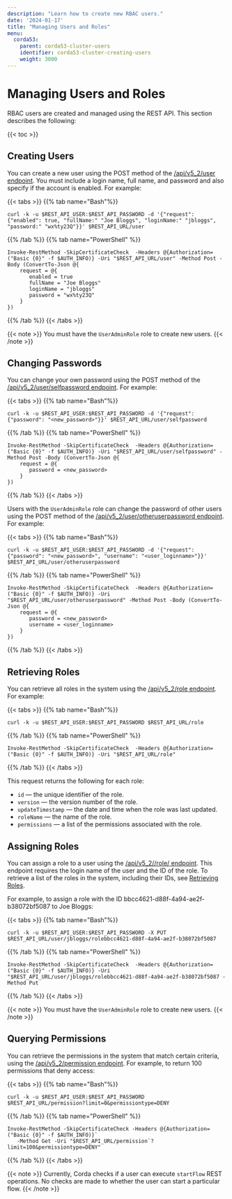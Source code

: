 ```yaml
---
description: "Learn how to create new RBAC users."
date: '2024-01-17'
title: "Managing Users and Roles"
menu:
  corda53:
    parent: corda53-cluster-users
    identifier: corda53-cluster-creating-users
    weight: 3000
---
```

# Managing Users and Roles

RBAC users are created and managed using the REST API. This section describes the following:

{{< toc >}}

## Creating Users

You can create a new user using the POST method of the [/api/v5_2/user endpoint](../../reference/rest-api/openapi.html#tag/RBAC-User-API/operation/post_user). You must include a login name, full name, and password and also specify if the account is enabled. For example:

{{< tabs >}}
{{% tab name="Bash"%}}
```shell
curl -k -u $REST_API_USER:$REST_API_PASSWORD -d '{"request": {"enabled": true, "fullName:" "Joe Bloggs", "loginName:" "jbloggs", "password:" "wx%ty23Q"}}' $REST_API_URL/user
```
{{% /tab %}}
{{% tab name="PowerShell" %}}
```shell
Invoke-RestMethod -SkipCertificateCheck  -Headers @{Authorization=("Basic {0}" -f $AUTH_INFO)} -Uri "$REST_API_URL/user" -Method Post -Body (ConvertTo-Json @{
    request = @{
       enabled = true
       fullName = "Joe Bloggs"
       loginName = "jbloggs"
       password = "wx%ty23Q"
    }
})
```
{{% /tab %}}
{{< /tabs >}}

{{< note >}}
You must have the `UserAdminRole` role to create new users.
{{< /note >}}

## Changing Passwords

You can change your own password using the POST method of the [/api/v5_2/user/selfpassword endpoint](../../reference/rest-api/openapi.html#tag/RBAC-User-API/operation/post_user_selfpassword). For example:

{{< tabs >}}
{{% tab name="Bash"%}}
```shell
curl -k -u $REST_API_USER:$REST_API_PASSWORD -d '{"request": {"password": "<new_password>"}}' $REST_API_URL/user/selfpassword
```
{{% /tab %}}
{{% tab name="PowerShell" %}}
```shell
Invoke-RestMethod -SkipCertificateCheck  -Headers @{Authorization=("Basic {0}" -f $AUTH_INFO)} -Uri "$REST_API_URL/user/selfpassword" -Method Post -Body (ConvertTo-Json @{
    request = @{
       password = <new_password>
    }
})
```
{{% /tab %}}
{{< /tabs >}}

Users with the `UserAdminRole` role can change the password of other users using the POST method of the [/api/v5_2/user/otheruserpassword endpoint](../../reference/rest-api/openapi.html#tag/RBAC-User-API/operation/post_user_otheruserpassword). For example:

{{< tabs >}}
{{% tab name="Bash"%}}
```shell
curl -k -u $REST_API_USER:$REST_API_PASSWORD -d '{"request": {"password": "<new_password>", "username": "<user_loginname>"}}' $REST_API_URL/user/otheruserpassword
```
{{% /tab %}}
{{% tab name="PowerShell" %}}
```shell
Invoke-RestMethod -SkipCertificateCheck  -Headers @{Authorization=("Basic {0}" -f $AUTH_INFO)} -Uri "$REST_API_URL/user/otheruserpassword" -Method Post -Body (ConvertTo-Json @{
    request = @{
       password = <new_password>
       username = <user_loginname>
    }
})
```
{{% /tab %}}
{{< /tabs >}}

## Retrieving Roles

You can retrieve all roles in the system using the [/api/v5_2/role endpoint](../../reference/rest-api/openapi.html#tag/RBAC-Role-API/operation/get_role). For example:

{{< tabs >}}
{{% tab name="Bash"%}}
```shell
curl -k -u $REST_API_USER:$REST_API_PASSWORD $REST_API_URL/role
```
{{% /tab %}}
{{% tab name="PowerShell" %}}
```shell
Invoke-RestMethod -SkipCertificateCheck  -Headers @{Authorization=("Basic {0}" -f $AUTH_INFO)} -Uri "$REST_API_URL/role"
```
{{% /tab %}}
{{< /tabs >}}

This request returns the following for each role:

* `id` — the unique identifier of the role.
* `version` — the version number of the role.
* `updateTimestamp` — the date and time when the role was last updated.
* `roleName` — the name of the role.
* `permissions` — a list of the permissions associated with the role.

## Assigning Roles

You can assign a role to a user using the [/api/v5_2/<login-name>/role/<role-id> endpoint](../../reference/rest-api/openapi.html#tag/RBAC-User-API/operation/put_user__loginname__role__roleid_). This endpoint requires the login name of the user and the ID of the role. To retrieve a list of the roles in the system, including their IDs, see [Retrieving Roles](#retrieving-roles).

For example, to assign a role with the ID bbcc4621-d88f-4a94-ae2f-b38072bf5087 to Joe Bloggs:

{{< tabs >}}
{{% tab name="Bash"%}}
```shell
curl -k -u $REST_API_USER:$REST_API_PASSWORD -X PUT $REST_API_URL/user/jbloggs/rolebbcc4621-d88f-4a94-ae2f-b38072bf5087
```
{{% /tab %}}
{{% tab name="PowerShell" %}}
```shell
Invoke-RestMethod -SkipCertificateCheck  -Headers @{Authorization=("Basic {0}" -f $AUTH_INFO)} -Uri "$REST_API_URL/user/jbloggs/rolebbcc4621-d88f-4a94-ae2f-b38072bf5087 -Method Put
```
{{% /tab %}}
{{< /tabs >}}

{{< note >}}
You must have the `UserAdminRole` role to create new users.
{{< /note >}}

## Querying Permissions

You can retrieve the permissions in the system that match certain criteria, using the [/api/v5_2/permission endpoint](../../reference/rest-api/openapi.html#tag/RBAC-Permission-API/operation/get_permission). For example, to return 100 permissions that deny access:

{{< tabs >}}
{{% tab name="Bash"%}}
```shell
curl -k -u $REST_API_USER:$REST_API_PASSWORD  $REST_API_URL/permission?limit=0&permissiontype=DENY
```
{{% /tab %}}
{{% tab name="PowerShell" %}}
```shell
Invoke-RestMethod -SkipCertificateCheck -Headers @{Authorization=("Basic {0}" -f $AUTH_INFO)}`
   -Method Get -Uri "$REST_API_URL/permission`?limit=100&permissiontype=DENY"
```
{{% /tab %}}
{{< /tabs >}}

{{< note >}}
Currently, Corda checks if a user can execute `startFlow` REST operations. No checks are made to whether the user can start a particular flow.
{{< /note >}}
